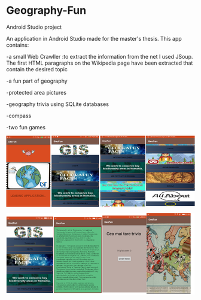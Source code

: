 # Geography-Fun
Android Studio project

An application in Android Studio made for the master's thesis.
This app contains:

-a small Web Crawller :to extract the information from the net I used JSoup. The first HTML paragraphs on the Wikipedia page have been extracted that contain the desired topic

-a fun part of geography

-protected area pictures

-geography trivia using SQLite databases

-compass

-two fun games

![Ecran Splash](https://github.com/Sorin006/Geography-Fun/blob/master/images/ecranSplash.png)

![Activitati](https://github.com/Sorin006/Geography-Fun/blob/master/images/ecran2.png)
